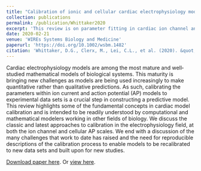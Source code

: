 ```yaml
---
title: "Calibration of ionic and cellular cardiac electrophysiology models"
collection: publications
permalink: /publication/Whittaker2020
excerpt: 'This review is on parameter fitting in cardiac ion channel and action potential models: what we wish we'd known when we started.'
date: 2020-02-21
venue: 'WIREs Systems Biology and Medicine'
paperurl: 'https://doi.org/10.1002/wsbm.1482'
citation: 'Whittaker, D.G., Clerx, M., Lei, C.L., et al. (2020). &quot;Calibration of ionic and cellular cardiac electrophysiology&quot; <i>WIREs Syst Biol Med.</i>, e1482.'
---
```

Cardiac electrophysiology models are among the most mature and well‐studied mathematical models of biological systems.
This maturity is bringing new challenges as models are being used increasingly to make quantitative rather than qualitative predictions.
As such, calibrating the parameters within ion current and action potential (AP) models to experimental data sets is a crucial step in constructing a predictive model.
This review highlights some of the fundamental concepts in cardiac model calibration and is intended to be readily understood by computational and mathematical modelers working in other fields of biology.
We discuss the classic and latest approaches to calibration in the electrophysiology field, at both the ion channel and cellular AP scales.
We end with a discussion of the many challenges that work to date has raised and the need for reproducible descriptions of the calibration process to enable models to be recalibrated to new data sets and built upon for new studies.

[Download paper here](http://chonlei.github.io/files/Whittaker2020.pdf). Or [view here](https://doi.org/10.1002/wsbm.1482).

